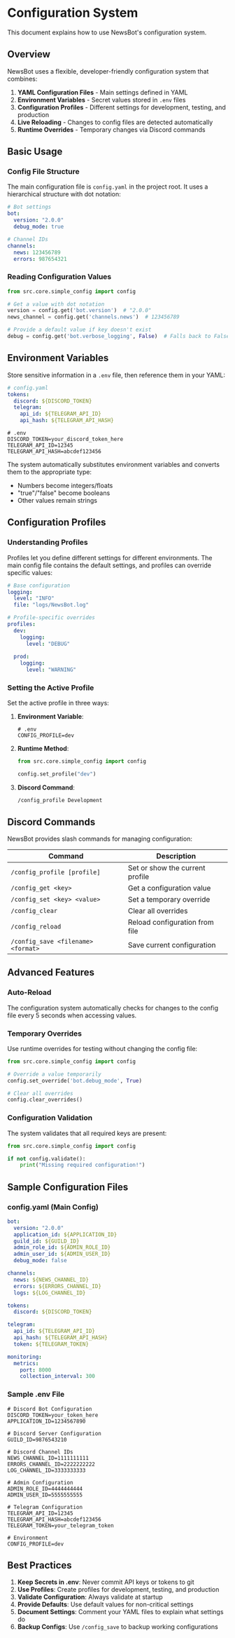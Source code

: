 # Configuration System

This document explains how to use NewsBot's configuration system.

## Overview

NewsBot uses a flexible, developer-friendly configuration system that combines:

1. **YAML Configuration Files** - Main settings defined in YAML
2. **Environment Variables** - Secret values stored in `.env` files
3. **Configuration Profiles** - Different settings for development, testing, and production
4. **Live Reloading** - Changes to config files are detected automatically
5. **Runtime Overrides** - Temporary changes via Discord commands

## Basic Usage

### Config File Structure

The main configuration file is `config.yaml` in the project root. It uses a hierarchical structure with dot notation:

```yaml
# Bot settings
bot:
  version: "2.0.0"
  debug_mode: true

# Channel IDs
channels:
  news: 123456789
  errors: 987654321
```

### Reading Configuration Values

```python
from src.core.simple_config import config

# Get a value with dot notation
version = config.get('bot.version')  # "2.0.0"
news_channel = config.get('channels.news')  # 123456789

# Provide a default value if key doesn't exist
debug = config.get('bot.verbose_logging', False)  # Falls back to False if not found
```

## Environment Variables

Store sensitive information in a `.env` file, then reference them in your YAML:

```yaml
# config.yaml
tokens:
  discord: ${DISCORD_TOKEN}
  telegram:
    api_id: ${TELEGRAM_API_ID}
    api_hash: ${TELEGRAM_API_HASH}
```

```
# .env
DISCORD_TOKEN=your_discord_token_here
TELEGRAM_API_ID=12345
TELEGRAM_API_HASH=abcdef123456
```

The system automatically substitutes environment variables and converts them to the appropriate type:
- Numbers become integers/floats
- "true"/"false" become booleans
- Other values remain strings

## Configuration Profiles

### Understanding Profiles

Profiles let you define different settings for different environments. The main config file contains the default settings, and profiles can override specific values:

```yaml
# Base configuration
logging:
  level: "INFO"
  file: "logs/NewsBot.log"

# Profile-specific overrides
profiles:
  dev:
    logging:
      level: "DEBUG"
  
  prod:
    logging:
      level: "WARNING"
```

### Setting the Active Profile

Set the active profile in three ways:

1. **Environment Variable**:
   ```
   # .env
   CONFIG_PROFILE=dev
   ```

2. **Runtime Method**:
   ```python
   from src.core.simple_config import config
   
   config.set_profile("dev")
   ```

3. **Discord Command**:
   ```
   /config_profile Development
   ```

## Discord Commands

NewsBot provides slash commands for managing configuration:

| Command | Description |
|---------|-------------|
| `/config_profile [profile]` | Set or show the current profile |
| `/config_get <key>` | Get a configuration value |
| `/config_set <key> <value>` | Set a temporary override |
| `/config_clear` | Clear all overrides |
| `/config_reload` | Reload configuration from file |
| `/config_save <filename> <format>` | Save current configuration |

## Advanced Features

### Auto-Reload

The configuration system automatically checks for changes to the config file every 5 seconds when accessing values.

### Temporary Overrides

Use runtime overrides for testing without changing the config file:

```python
from src.core.simple_config import config

# Override a value temporarily
config.set_override('bot.debug_mode', True)

# Clear all overrides
config.clear_overrides()
```

### Configuration Validation

The system validates that all required keys are present:

```python
from src.core.simple_config import config

if not config.validate():
    print("Missing required configuration!")
```

## Sample Configuration Files

### config.yaml (Main Config)

```yaml
bot:
  version: "2.0.0"
  application_id: ${APPLICATION_ID}
  guild_id: ${GUILD_ID}
  admin_role_id: ${ADMIN_ROLE_ID}
  admin_user_id: ${ADMIN_USER_ID}
  debug_mode: false

channels:
  news: ${NEWS_CHANNEL_ID}
  errors: ${ERRORS_CHANNEL_ID}
  logs: ${LOG_CHANNEL_ID}

tokens:
  discord: ${DISCORD_TOKEN}

telegram:
  api_id: ${TELEGRAM_API_ID}
  api_hash: ${TELEGRAM_API_HASH}
  token: ${TELEGRAM_TOKEN}

monitoring:
  metrics:
    port: 8000
    collection_interval: 300
```

### Sample .env File

```
# Discord Bot Configuration
DISCORD_TOKEN=your_token_here
APPLICATION_ID=1234567890

# Discord Server Configuration
GUILD_ID=9876543210

# Discord Channel IDs
NEWS_CHANNEL_ID=1111111111
ERRORS_CHANNEL_ID=2222222222
LOG_CHANNEL_ID=3333333333

# Admin Configuration
ADMIN_ROLE_ID=4444444444
ADMIN_USER_ID=5555555555

# Telegram Configuration
TELEGRAM_API_ID=12345
TELEGRAM_API_HASH=abcdef123456
TELEGRAM_TOKEN=your_telegram_token

# Environment
CONFIG_PROFILE=dev
```

## Best Practices

1. **Keep Secrets in .env**: Never commit API keys or tokens to git
2. **Use Profiles**: Create profiles for development, testing, and production
3. **Validate Configuration**: Always validate at startup
4. **Provide Defaults**: Use default values for non-critical settings
5. **Document Settings**: Comment your YAML files to explain what settings do
6. **Backup Configs**: Use `/config_save` to backup working configurations 